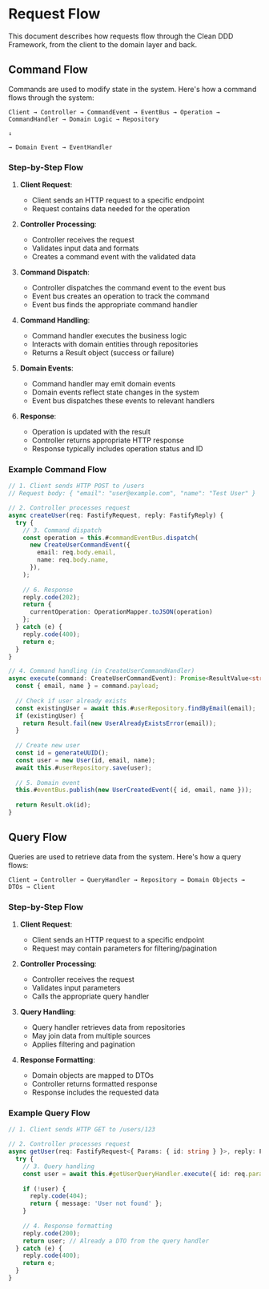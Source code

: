 # Request Flow

This document describes how requests flow through the Clean DDD Framework, from the client to the domain layer and back.

## Command Flow

Commands are used to modify state in the system. Here's how a command flows through the system:

```
Client → Controller → CommandEvent → EventBus → Operation → CommandHandler → Domain Logic → Repository
                                                                           ↓
                                                                           → Domain Event → EventHandler
```

### Step-by-Step Flow

1. **Client Request**:
   - Client sends an HTTP request to a specific endpoint
   - Request contains data needed for the operation

2. **Controller Processing**:
   - Controller receives the request
   - Validates input data and formats
   - Creates a command event with the validated data

3. **Command Dispatch**:
   - Controller dispatches the command event to the event bus
   - Event bus creates an operation to track the command
   - Event bus finds the appropriate command handler

4. **Command Handling**:
   - Command handler executes the business logic
   - Interacts with domain entities through repositories
   - Returns a Result object (success or failure)

5. **Domain Events**:
   - Command handler may emit domain events
   - Domain events reflect state changes in the system
   - Event bus dispatches these events to relevant handlers

6. **Response**:
   - Operation is updated with the result
   - Controller returns appropriate HTTP response
   - Response typically includes operation status and ID

### Example Command Flow

```typescript
// 1. Client sends HTTP POST to /users
// Request body: { "email": "user@example.com", "name": "Test User" }

// 2. Controller processes request
async createUser(req: FastifyRequest, reply: FastifyReply) {
  try {
    // 3. Command dispatch
    const operation = this.#commandEventBus.dispatch(
      new CreateUserCommandEvent({
        email: req.body.email,
        name: req.body.name,
      }),
    );
    
    // 6. Response
    reply.code(202);
    return { 
      currentOperation: OperationMapper.toJSON(operation)
    };
  } catch (e) {
    reply.code(400);
    return e;
  }
}

// 4. Command handling (in CreateUserCommandHandler)
async execute(command: CreateUserCommandEvent): Promise<ResultValue<string>> {
  const { email, name } = command.payload;
  
  // Check if user already exists
  const existingUser = await this.#userRepository.findByEmail(email);
  if (existingUser) {
    return Result.fail(new UserAlreadyExistsError(email));
  }
  
  // Create new user
  const id = generateUUID();
  const user = new User(id, email, name);
  await this.#userRepository.save(user);
  
  // 5. Domain event
  this.#eventBus.publish(new UserCreatedEvent({ id, email, name }));
  
  return Result.ok(id);
}
```

## Query Flow

Queries are used to retrieve data from the system. Here's how a query flows:

```
Client → Controller → QueryHandler → Repository → Domain Objects → DTOs → Client
```

### Step-by-Step Flow

1. **Client Request**:
   - Client sends an HTTP request to a specific endpoint
   - Request may contain parameters for filtering/pagination

2. **Controller Processing**:
   - Controller receives the request
   - Validates input parameters
   - Calls the appropriate query handler

3. **Query Handling**:
   - Query handler retrieves data from repositories
   - May join data from multiple sources
   - Applies filtering and pagination

4. **Response Formatting**:
   - Domain objects are mapped to DTOs
   - Controller returns formatted response
   - Response includes the requested data

### Example Query Flow

```typescript
// 1. Client sends HTTP GET to /users/123

// 2. Controller processes request
async getUser(req: FastifyRequest<{ Params: { id: string } }>, reply: FastifyReply) {
  try {
    // 3. Query handling
    const user = await this.#getUserQueryHandler.execute({ id: req.params.id });
    
    if (!user) {
      reply.code(404);
      return { message: 'User not found' };
    }
    
    // 4. Response formatting
    reply.code(200);
    return user; // Already a DTO from the query handler
  } catch (e) {
    reply.code(400);
    return e;
  }
}
```